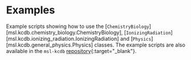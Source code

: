 # Examples

Example scripts showing how to use the [`ChemistryBiology`][msl.kcdb.chemistry_biology.ChemistryBiology], [`IonizingRadiation`][msl.kcdb.ionizing_radiation.IonizingRadiation] and [`Physics`][msl.kcdb.general_physics.Physics] classes. The example scripts are also available in the `msl-kcdb` [repository](https://github.com/MSLNZ/msl-kcdb/tree/main/examples){:target="_blank"}.
